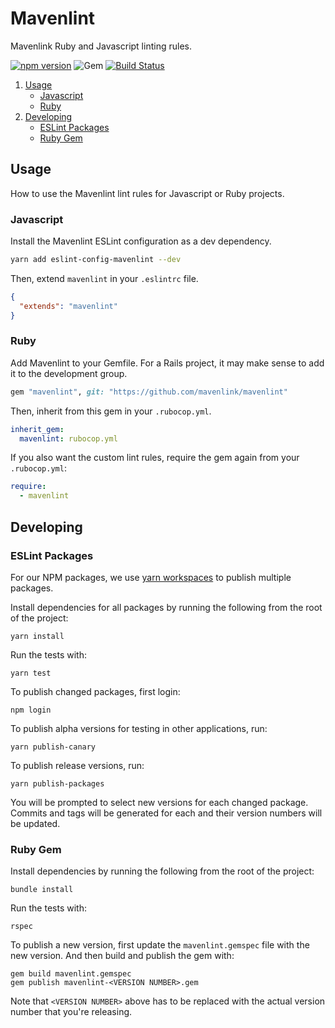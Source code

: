 # Mavenlint

Mavenlink Ruby and Javascript linting rules.

[![npm version](https://img.shields.io/npm/v/eslint-config-mavenlint.svg?style=flat-square)](https://www.npmjs.com/package/eslint-config-mavenlint)
![Gem](https://img.shields.io/gem/v/mavenlint.svg)
[![Build Status](https://travis-ci.org/mavenlink/mavenlint.svg?branch=travis)](https://travis-ci.org/mavenlink/mavenlint)

1. [Usage](#usage)
   - [Javascript](#javascript)
   - [Ruby](#ruby)
2. [Developing](#developing)
   - [ESLint Packages](#eslint-packages)
   - [Ruby Gem](#ruby-gem)

## Usage

How to use the Mavenlint lint rules for Javascript or Ruby projects.

### Javascript

Install the Mavenlint ESLint configuration as a dev dependency.

```bash
yarn add eslint-config-mavenlint --dev
```

Then, extend `mavenlint` in your `.eslintrc` file.

```json
{
  "extends": "mavenlint"
}
```

### Ruby

Add Mavenlint to your Gemfile. For a Rails project, it may make sense to add it to the development group.

```rb
gem "mavenlint", git: "https://github.com/mavenlink/mavenlint"
```

Then, inherit from this gem in your `.rubocop.yml`.

```yml
inherit_gem:
  mavenlint: rubocop.yml
```

If you also want the custom lint rules, require the gem again from your `.rubocop.yml`:

```yml
require:
  - mavenlint
```

## Developing

### ESLint Packages

For our NPM packages, we use [yarn workspaces](https://yarnpkg.com/blog/2017/08/02/introducing-workspaces/) to publish multiple packages.

Install dependencies for all packages by running the following from the root of the project:

```
yarn install
```

Run the tests with:

```
yarn test
```

To publish changed packages, first login:

```
npm login
```

To publish alpha versions for testing in other applications, run:

```
yarn publish-canary
```

To publish release versions, run:

```
yarn publish-packages
```

You will be prompted to select new versions for each changed package. Commits and tags will be generated for each and their version numbers will be updated.

### Ruby Gem

Install dependencies by running the following from the root of the project:

```
bundle install
```

Run the tests with:

```
rspec
```

To publish a new version, first update the `mavenlint.gemspec` file with the new version. And then build and publish the gem with:

```
gem build mavenlint.gemspec
gem publish mavenlint-<VERSION NUMBER>.gem
```

Note that `<VERSION NUMBER>` above has to be replaced with the actual version number that you're releasing.
